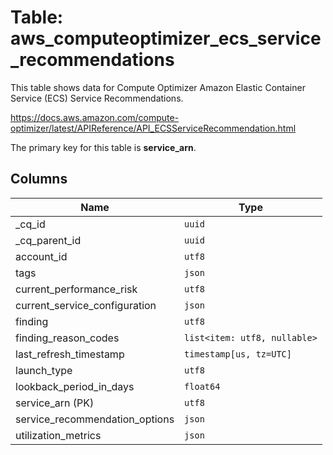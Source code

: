 # Table: aws_computeoptimizer_ecs_service_recommendations

This table shows data for Compute Optimizer Amazon Elastic Container Service (ECS) Service Recommendations.

https://docs.aws.amazon.com/compute-optimizer/latest/APIReference/API_ECSServiceRecommendation.html

The primary key for this table is **service_arn**.

## Columns

| Name          | Type          |
| ------------- | ------------- |
|_cq_id|`uuid`|
|_cq_parent_id|`uuid`|
|account_id|`utf8`|
|tags|`json`|
|current_performance_risk|`utf8`|
|current_service_configuration|`json`|
|finding|`utf8`|
|finding_reason_codes|`list<item: utf8, nullable>`|
|last_refresh_timestamp|`timestamp[us, tz=UTC]`|
|launch_type|`utf8`|
|lookback_period_in_days|`float64`|
|service_arn (PK)|`utf8`|
|service_recommendation_options|`json`|
|utilization_metrics|`json`|